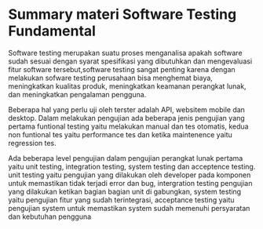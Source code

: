 # Summary materi Software Testing Fundamental

Software testing merupakan suatu proses menganalisa apakah software sudah sesuai dengan syarat spesifikasi yang dibutuhkan dan mengevaluasi fitur software tersebut,software testing sangat penting karena dengan melakukan sofware testing perusahaan bisa menghemat biaya, meningkatkan kualitas produk, meningkatkan keamanan perangkat lunak, dan meningkatkan pengalaman pengguna.

Beberapa hal yang perlu uji oleh terster adalah API, websitem mobile dan desktop. Dalam melakukan pengujian ada beberapa jenis pengujian yang pertama funtional testing yaitu melakukan manual dan tes otomatis, kedua non funtional tes yaitu performance tes dan ketika maintenence yaitu regression tes.

Ada beberapa level pengujian dalam pengujian perangkat lunak pertama yaitu unit testing, integration testing, system testing dan acceptence testing. unit testing yaitu pengujian yang dilakukan oleh developer pada komponen untuk memastikan tidak terjadi error dan bug, intergration testing pengujian yang dilakukan ketikan bagian bagian unit di gabungkan, system testing yaitu pengujian fitur yang sudah terintegrasi, acceptance testing yaitu pengujian system untuk memastikan system sudah memenuhi persyaratan dan kebutuhan pengguna
